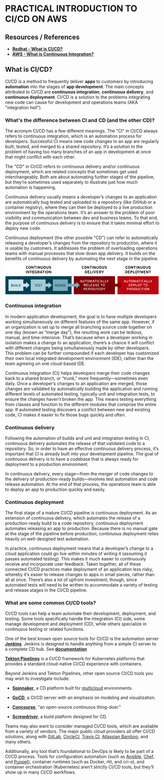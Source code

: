 # PRACTICAL INTRODUCTION TO CI/CD ON AWS

## Resources / References
- [**Redhat - What is CI/CD?**](https://www.redhat.com/en/topics/devops/what-is-ci-cd)
- [**AWS - What is Continuous Integration?**](https://aws.amazon.com/devops/continuous-integration/)

## What is CI/CD?
CI/CD is a method to frequently deliver **apps** to customers by introducing **automation** into the stages of **app development**. The main concepts attributed to CI/CD are **continuous integration**, **continuous delivery**, and **continuous deployment**. CI/CD is a solution to the problems integrating new code can cause for development and operations teams (AKA "integration hell").

### What's the difference between CI and CD (and the other CD)?
The acronym CI/CD has a few different meanings. The "CI" in CI/CD always refers to continuous integration, which is an automation process for developers. Successful CI means new code changes to an app are regularly built, tested, and merged to a shared repository. It’s a solution to the problem of having too many branches of an app in development at once that might conflict with each other.

The "CD" in CI/CD refers to continuous delivery and/or continuous deployment, which are related concepts that sometimes get used interchangeably. Both are about automating further stages of the pipeline, but they’re sometimes used separately to illustrate just how much automation is happening.

Continuous delivery usually means a developer’s changes to an application are automatically bug tested and uploaded to a repository (like GitHub or a container registry), where they can then be deployed to a live production environment by the operations team. It’s an answer to the problem of poor visibility and communication between dev and business teams. To that end, the purpose of continuous delivery is to ensure that it takes minimal effort to deploy new code.

Continuous deployment (the other possible "CD") can refer to automatically releasing a developer’s changes from the repository to production, where it is usable by customers. It addresses the problem of overloading operations teams with manual processes that slow down app delivery. It builds on the benefits of continuous delivery by automating the next stage in the pipeline.

![CI-CD Flow](images/ci-cd-flow-desktop.png)

### Continuous integration
In modern application development, the goal is to have multiple developers working simultaneously on different features of the same app. However, if an organization is set up to merge all branching source code together on one day (known as “merge day”), the resulting work can be tedious, manual, and time-intensive. That’s because when a developer working in isolation makes a change to an application, there’s a chance it will conflict with different changes being simultaneously made by other developers. This problem can be further compounded if each developer has customized their own local integrated development environment (IDE), rather than the team agreeing on one cloud-based IDE.

Continuous integration (CI) helps developers merge their code changes back to a shared branch, or “trunk,” more frequently—sometimes even daily. Once a developer’s changes to an application are merged, those changes are validated by automatically building the application and running different levels of automated testing, typically unit and integration tests, to ensure the changes haven’t broken the app. This means testing everything from classes and function to the different modules that comprise the entire app. If automated testing discovers a conflict between new and existing code, CI makes it easier to fix those bugs quickly and often.

### Continuous delivery
Following the automation of builds and unit and integration testing in CI, continuous delivery automates the release of that validated code to a repository. So, in order to have an effective continuous delivery process, it’s important that CI is already built into your development pipeline. The goal of continuous delivery is to have a codebase that is always ready for deployment to a production environment.

In continuous delivery, every stage—from the merger of code changes to the delivery of production-ready builds—involves test automation and code release automation. At the end of that process, the operations team is able to deploy an app to production quickly and easily.

### Continuous deployment
The final stage of a mature CI/CD pipeline is continuous deployment. As an extension of continuous delivery, which automates the release of a production-ready build to a code repository, continuous deployment automates releasing an app to production. Because there is no manual gate at the stage of the pipeline before production, continuous deployment relies heavily on well-designed test automation.

In practice, continuous deployment means that a developer’s change to a cloud application could go live within minutes of writing it (assuming it passes automated testing). This makes it much easier to continuously receive and incorporate user feedback. Taken together, all of these connected CI/CD practices make deployment of an application less risky, whereby it’s easier to release changes to apps in small pieces, rather than all at once. There’s also a lot of upfront investment, though, since automated tests will need to be written to accommodate a variety of testing and release stages in the CI/CD pipeline.

### What are some common CI/CD tools?
CI/CD tools can help a team automate their development, deployment, and testing. Some tools specifically handle the integration (CI) side, some manage development and deployment (CD), while others specialize in continuous testing or related functions.

One of the best known open source tools for CI/CD is the automation server [**Jenkins**](https://www.jenkins.io/). Jenkins is designed to handle anything from a simple CI server to a complete CD hub. See [**documentation**](https://www.jenkins.io/doc/)

[**Tekton Pipelines**](https://tekton.dev/) is a CI/CD framework for Kubernetes platforms that provides a standard cloud-native CI/CD experience with containers.

Beyond Jenkins and Tekton Pipelines, other open source CI/CD tools you may wish to investigate include:

- [**Spinnaker**](https://spinnaker.io/), a CD platform built for [multicloud](https://www.redhat.com/en/topics/cloud-computing/what-is-multicloud?cicd=32h281b) environments.

- [**GoCD**](https://www.gocd.org/), a CI/CD server with an emphasis on modeling and visualization.

- [**Concourse**](https://concourse-ci.org/), "an open-source continuous thing-doer."

- [**Screwdriver**](https://screwdriver.cd/), a build platform designed for CD.

Teams may also want to consider managed CI/CD tools, which are available from a variety of vendors. The major public cloud providers all offer CI/CD solutions, along with [GitLab](https://about.gitlab.com/), [CircleCI](https://circleci.com/), [Travis CI](https://www.travis-ci.com/), [Atlassian Bamboo](https://www.atlassian.com/software/bamboo), and many others.

Additionally, any tool that’s foundational to DevOps is likely to be part of a CI/CD process. Tools for configuration automation (such as [Ansible](https://www.redhat.com/en/technologies/management/ansible?cicd=32h281b), [Chef](https://www.chef.io/), and [Puppet](https://puppet.com/)), container runtimes (such as Docker, rkt, and cri-o), and container orchestration (Kubernetes) aren’t strictly CI/CD tools, but they’ll show up in many CI/CD workflows.


